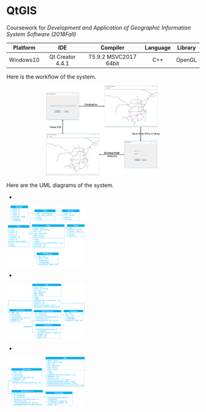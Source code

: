 # QtGIS
Coursework for *Development and Application of Geographic Information System Software (2018Fall)*

Platform | IDE | Compiler | Language | Library
:-: | :-: | :-: | :-: | :-:
Windows10 | Qt Creator 4.4.1 | T5.9.2 MSVC2017 64bit | C++ | OpenGL| 

Here is the workflow of the system.<br/>

<p align="center">
  <img src="https://github.com/ywyue/QtGIS/blob/master/figures/QtGIS.png" alt="Photo" style="width: 300px;"/> 
</p>

Here are the UML diagrams of the system.<br/>
* <p align="center">
  <img src="https://github.com/ywyue/QtGIS/blob/master/figures/Class_for_reading_E00.png" alt="Photo" style="width: 200px;"/> 
  </p>

* <p align="center">
  <img src="https://github.com/ywyue/QtGIS/blob/master/figures/Class_for_visulization.png" alt="Photo" style="width: 200px;"/> 
  </p>

* <p align="center">
  <img src="https://github.com/ywyue/QtGIS/blob/master/figures/Class_for shortest_path_analysis.png" alt="Photo" style="width: 200px;"/> 
  </p>